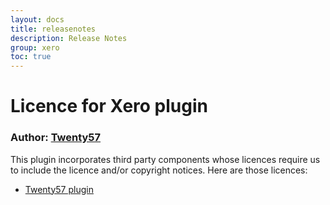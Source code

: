 ```yaml
---
layout: docs
title: releasenotes
description: Release Notes
group: xero
toc: true
---
```

# Licence for Xero plugin

### Author: [Twenty57](http://www.twenty57.com)

This plugin incorporates third party components whose licences require us to include the licence and/or copyright notices. Here are those licences:

- [Twenty57 plugin](https://linx.software/Support/BuiltIn/Licence)
